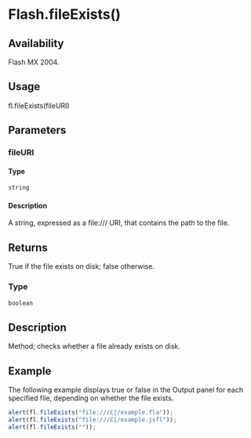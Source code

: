 # Flash.fileExists()

## Availability

Flash MX 2004.

## Usage

fl.fileExists(fileURI)

## Parameters

### **fileURI**

#### Type

```typescript
string
```

#### Description

A string, expressed as a file:/// URI, that contains the path to the file.

## Returns

True if the file exists on disk; false otherwise.

### Type

```typescript
boolean
```

## Description

Method; checks whether a file already exists on disk.

## Example

The following example displays true or false in the Output panel for each specified file, depending on whether the file exists.

```javascript
alert(fl.fileExists("file:///C|/example.fla"));
alert(fl.fileExists("file:///C|/example.jsfl"));
alert(fl.fileExists(""));
```
